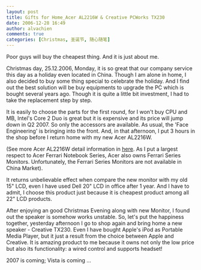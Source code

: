 ```yaml
---
layout: post
title: Gifts for Home_Acer AL2216W & Creative PCWorks TX230
date: 2006-12-28 16:49
author: alvachien
comments: true
categories: [Christmas, 圣诞节, 随心随笔]
---
```


Poor guys will buy the cheapest thing. And it is just about me.

Christmas day, 25.12.2006, Monday, it is so great that our company service this day as a holiday even located in China. Though I am alone in home, I also decided to buy some thing special to celebrate the holiday. And I find out the best solution will be buy equipments to upgrade the PC which is bought several years ago. Though it is quite a little bit investment, I had to take the replacement step by step.

It is easily to choose the parts for the first round, for I won't buy CPU and MB, Intel's Core 2 Duo is great but it is expensive and its price will jump down in Q2 2007. So only the accessors are available. As usual, the 'Face Engineering' is bringing into the front. And, in that afternoon, I put 3 hours in the shop before I return home with my new Acer AL2216W.

(See more Acer AL2216W detail information in <a href="http://global.acer.com/products/monitor/1_series.htm"><span style="text-decoration: underline;">here</span></a>. As I put a largest respect to Acer Ferrari Notebook Series, Acer also owns Ferrari Series Monitors. Unfortunately, the Ferrari Series Monitors are not available in China Market).

It returns unbelievable effect when compare the new monitor with my old 15" LCD, even I have used Dell 20" LCD in office after 1 year. And I have to admit, I choose this product just because it is cheapest product among all 22" LCD products.

After enjoying an good Christmas Evening along with new Monitor, I found out the speaker is somehow works unstable. So, let's put the happiness together, yesterday afternoon I go to shop again and bring home a new speaker - Creative TX230. Even I have bought Apple's iPod as Portable Media Player, but it just a result from the choice between Apple and Creative. It is amazing product to me because it owns not only the low price but also its functionality: a wired control and supports headset!

2007 is coming; Vista is coming ...

